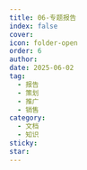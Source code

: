 ```yaml
---
title: 06-专题报告
index: false
cover: 
icon: folder-open
order: 6
author: 
date: 2025-06-02
tag:
  - 报告
  - 策划
  - 推广
  - 销售
category:
  - 文档
  - 知识
sticky: 
star: 
---
```


<Catalog />

